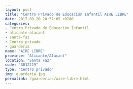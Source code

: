 ```yaml
---
layout: post
title: "Centro Privado de Educación Infantil AIRE LIBRE"
date: 2017-09-20 20:57:05 +0200
categories:
- Centro Privado de Educación Infantil
- alicante-alacant
- santa-faz
- Centro privado
- guarderia
name: "AIRE LIBRE"
province: "Alicante/Alacant"
location: "Santa Faz"
code: "3012219"
type: "Centro privado"
img: guarderia.jpg
permalink: /guarderias/aire-libre.html
---
```

